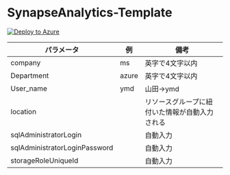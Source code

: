 # SynapseAnalytics-Template



[![Deploy to Azure](https://aka.ms/deploytoazurebutton)](https://portal.azure.com/#create/Microsoft.Template/uri/https%3A%2F%2Fraw.githubusercontent.com%2Fryoma-nagata%2FSynapseAnalytics-Template%2Fmyenv%2Floop_version%2Fazuredeploy.json)

| パラメータ                    | 例    | 備考                                           | 
| ----------------------------- | ----- | ---------------------------------------------- | 
| company                       | ms    | 英字で4文字以内                                    | 
| Department                    | azure | 英字で4文字以内                                | 
| User_name                     | ymd   | 山田→ymd                                      | 
| location                      |       | リソースグループに紐付いた情報が自動入力される | 
| sqlAdministratorLogin         |       | 自動入力                                       | 
| sqlAdministratorLoginPassword |       | 自動入力                                       | 
| storageRoleUniqueId           |       | 自動入力                                       | 
